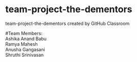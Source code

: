 # team-project-the-dementors
team-project-the-dementors created by GitHub Classroom

#Team Members:    
Ashika Anand Babu   
Ramya Mahesh   
Anusha Gangasani    
Shruthi Srinivasan


